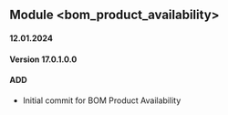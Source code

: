 ## Module <bom_product_availability>

#### 12.01.2024
#### Version 17.0.1.0.0
#### ADD

- Initial commit for BOM Product Availability

